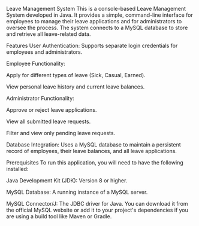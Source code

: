 Leave Management System
This is a console-based Leave Management System developed in Java. It provides a simple, command-line interface for employees to manage their leave applications and for administrators to oversee the process. The system connects to a MySQL database to store and retrieve all leave-related data.

Features
User Authentication: Supports separate login credentials for employees and administrators.

Employee Functionality:

Apply for different types of leave (Sick, Casual, Earned).

View personal leave history and current leave balances.

Administrator Functionality:

Approve or reject leave applications.

View all submitted leave requests.

Filter and view only pending leave requests.

Database Integration: Uses a MySQL database to maintain a persistent record of employees, their leave balances, and all leave applications.

Prerequisites
To run this application, you will need to have the following installed:

Java Development Kit (JDK): Version 8 or higher.

MySQL Database: A running instance of a MySQL server.

MySQL Connector/J: The JDBC driver for Java. You can download it from the official MySQL website or add it to your project's dependencies if you are using a build tool like Maven or Gradle.
